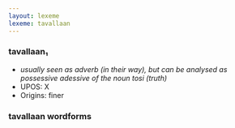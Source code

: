 ```yaml
---
layout: lexeme
lexeme: tavallaan
---
```


###  tavallaan₁

* _usually seen as adverb (in their way), but can be analysed as possessive adessive of the noun *tosi* (truth)_
* UPOS:  X
* Origins: finer 


### tavallaan wordforms


